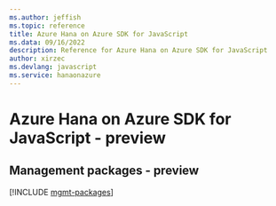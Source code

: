 ```yaml
---
ms.author: jeffish
ms.topic: reference
title: Azure Hana on Azure SDK for JavaScript
ms.data: 09/16/2022
description: Reference for Azure Hana on Azure SDK for JavaScript
author: xirzec
ms.devlang: javascript
ms.service: hanaonazure
---
```

# Azure Hana on Azure SDK for JavaScript - preview

## Management packages - preview
[!INCLUDE [mgmt-packages](hana-on-azure-mgmt-index.md)]